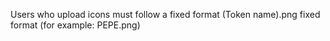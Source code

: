 Users who upload icons must follow a fixed format (Token name).png fixed format (for example: PEPE.png)
